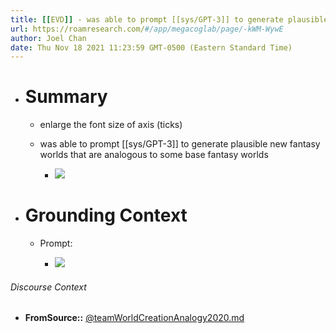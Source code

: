 ```yaml
---
title: [[EVD]] - was able to prompt [[sys/GPT-3]] to generate plausible new fantasy worlds that are analogous to some base fantasy worlds - [[@teamWorldCreationAnalogy2020]]
url: https://roamresearch.com/#/app/megacoglab/page/-kWM-WywE
author: Joel Chan
date: Thu Nov 18 2021 11:23:59 GMT-0500 (Eastern Standard Time)
---
```


- # Summary

    - enlarge the font size of axis (ticks)

    - was able to prompt [[sys/GPT-3]] to generate plausible new fantasy worlds that are analogous to some base fantasy worlds

        - ![](https://firebasestorage.googleapis.com/v0/b/firescript-577a2.appspot.com/o/imgs%2Fapp%2Fmegacoglab%2Fpfpbdo1wjv.png?alt=media&token=3850cf25-6c9f-4899-968b-b1e69f7dfaba)
- # Grounding Context

    - Prompt:

        - ![](https://firebasestorage.googleapis.com/v0/b/firescript-577a2.appspot.com/o/imgs%2Fapp%2Fmegacoglab%2FYmesEwZnqL.png?alt=media&token=1bed0fad-01ed-4236-b285-7826c5c95f0e)

###### Discourse Context

- **FromSource::** [@teamWorldCreationAnalogy2020.md](@teamWorldCreationAnalogy2020.md)


